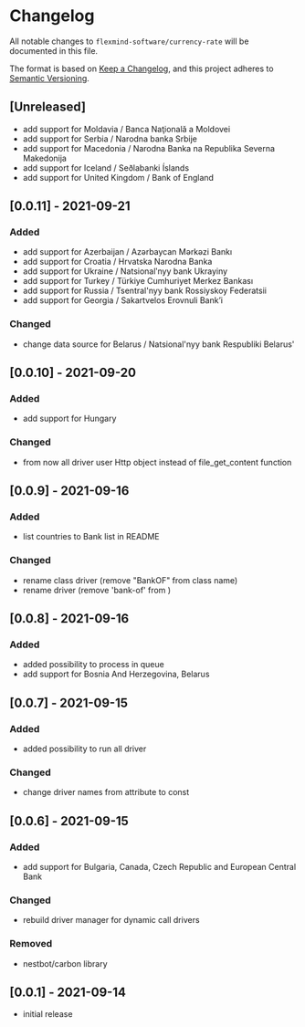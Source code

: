 # Changelog

All notable changes to `flexmind-software/currency-rate` will be documented in this file.

The format is based on [Keep a Changelog](https://keepachangelog.com/en/1.0.0/),
and this project adheres to [Semantic Versioning](https://semver.org/spec/v2.0.0.html).

## [Unreleased]
- add support for Moldavia / Banca Naţională a Moldovei
- add support for Serbia / Narodna banka Srbije
- add support for Macedonia / Narodna Banka na Republika Severna Makedonija
- add support for Iceland / Seðlabanki Íslands
- add support for United Kingdom / Bank of England

## [0.0.11] - 2021-09-21

### Added
- add support for Azerbaijan / Azərbaycan Mərkəzi Bankı
- add support for Croatia / Hrvatska Narodna Banka
- add support for Ukraine / Natsionalʹnyy bank Ukrayiny
- add support for Turkey / Türkiye Cumhuriyet Merkez Bankası
- add support for Russia / Tsentral'nyy bank Rossiyskoy Federatsii
- add support for Georgia / Sakartvelos Erovnuli Bank’i

### Changed
- change data source for Belarus / Natsional'nyy bank Respubliki Belarus'

## [0.0.10] - 2021-09-20

### Added
- add support for Hungary

### Changed
- from now all driver user Http object instead of file_get_content function

## [0.0.9] - 2021-09-16

### Added
- list countries to Bank list in README

### Changed
- rename class driver (remove "BankOF" from class name)
- rename driver (remove 'bank-of' from )


## [0.0.8] - 2021-09-16

### Added
- added possibility to process in queue
- add support for Bosnia And Herzegovina, Belarus

## [0.0.7] - 2021-09-15

### Added
- added possibility to run all driver

### Changed
- change driver names from attribute to const

## [0.0.6] - 2021-09-15

### Added
- add support for Bulgaria, Canada, Czech Republic and European Central Bank

### Changed
- rebuild driver manager for dynamic call drivers

### Removed
- nestbot/carbon library

## [0.0.1] - 2021-09-14

- initial release
